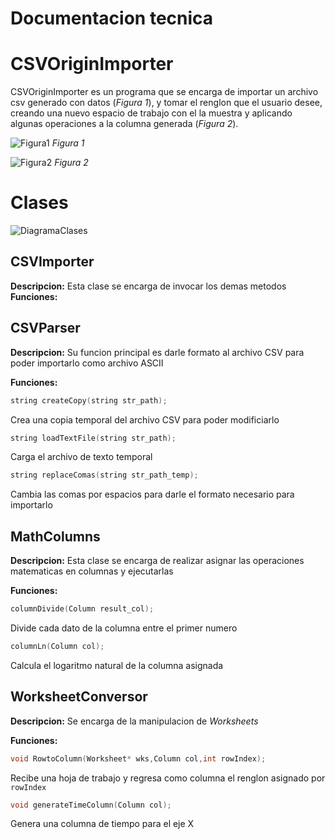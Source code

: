 # Documentacion tecnica
# CSVOriginImporter

CSVOriginImporter es un programa que se encarga de importar un archivo csv generado con datos (*Figura 1*),
y tomar el renglon que el usuario desee, creando una nuevo espacio de trabajo con el la muestra y aplicando 
algunas operaciones a la columna generada (*Figura 2*).

![Figura1]()
*Figura 1*

![Figura2]()
*Figura 2*

# Clases
![DiagramaClases]()

## CSVImporter
**Descripcion:**
Esta clase se encarga de invocar los demas metodos
**Funciones:**


## CSVParser
**Descripcion:**
Su funcion principal es darle formato al archivo CSV para poder importarlo como archivo ASCII

**Funciones:**
```c
string createCopy(string str_path);
```
Crea una copia temporal del archivo CSV para poder modificiarlo

```c
string loadTextFile(string str_path);
```
Carga el archivo de texto temporal

```c
string replaceComas(string str_path_temp);
```
Cambia las comas por espacios para darle el formato necesario para importarlo

## MathColumns
**Descripcion:**
Esta clase se encarga de realizar asignar las operaciones matematicas en columnas y ejecutarlas

**Funciones:**
```c
columnDivide(Column result_col);
```
Divide cada dato de la columna entre el primer numero
```c
columnLn(Column col);
```
Calcula el logaritmo natural de la columna asignada

## WorksheetConversor
**Descripcion:**
Se encarga de la manipulacion de *Worksheets* 

**Funciones:**
```c
void RowtoColumn(Worksheet* wks,Column col,int rowIndex);
```
Recibe una hoja de trabajo y regresa como columna el renglon asignado por `rowIndex`

```c
void generateTimeColumn(Column col);
```
Genera una columna de tiempo para el eje X
